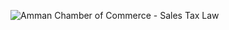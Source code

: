![Amman Chamber of Commerce - Sales Tax Law](https://user-images.githubusercontent.com/36210723/126468942-57c7a6e0-fe3a-4386-a202-93bec57282b7.jpg)
